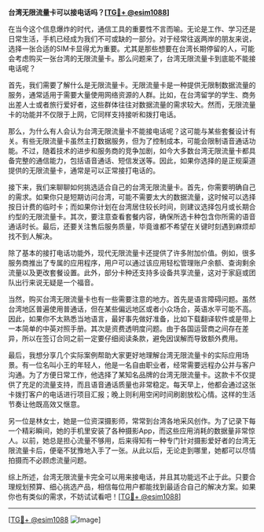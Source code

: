 **台湾无限流量卡可以接电话吗？[[TG💪+ @esim1088](https://t.me/s/esim1088)]**

在当今这个信息爆炸的时代，通信工具的重要性不言而喻。无论是工作、学习还是日常生活，手机已经成为我们不可或缺的一部分。对于经常往返两岸的朋友来说，选择一张合适的SIM卡显得尤为重要。尤其是那些想要在台湾长期停留的人，可能会考虑购买一张台湾的无限流量卡。那么问题来了，台湾无限流量卡到底能不能接电话呢？

首先，我们需要了解什么是无限流量卡。无限流量卡是一种提供无限制数据流量的服务，通常适用于需要大量使用网络资源的人群。比如，在台湾留学的学生、商务出差人士或者旅行爱好者，这些群体往往对数据流量的需求较大。然而，无限流量卡的功能并不仅限于上网，它同样支持接听和拨打电话。

那么，为什么有人会认为台湾无限流量卡不能接电话呢？这可能与某些套餐设计有关。有些无限流量卡虽然主打数据服务，但为了控制成本，可能会限制语音通话功能。不过，随着技术的进步和服务商的竞争加剧，如今大多数台湾无限流量卡都具备完整的通信能力，包括语音通话、短信发送等。因此，如果你选择的是正规渠道提供的无限流量卡，通常是可以正常接打电话的。

接下来，我们来聊聊如何挑选适合自己的台湾无限流量卡。首先，你需要明确自己的需求。如果你只是短期访问台湾，可能不需要太大的数据流量，这时候可以选择按日计费的临时卡；而如果你计划在台湾居住较长时间，则建议选择包月或长期合约型的无限流量卡。其次，要注意查看套餐内容，确保所选卡种包含你所需的语音通话时长。最后，还要关注售后服务质量，毕竟谁都不希望在关键时刻遇到麻烦却找不到人解决。

除了基本的接打电话功能外，现代无限流量卡还提供了许多附加价值。例如，很多服务商推出了专属的应用程序，用户可以通过该应用轻松管理账户余额、查询剩余流量以及更改套餐设置。此外，部分卡种还支持多设备共享流量，这对于家庭或团队出行来说无疑是一个福音。

当然，购买台湾无限流量卡也有一些需要注意的地方。首先是语言障碍问题。虽然台湾地区普遍使用普通话，但在某些偏远地区或者小众场合，英语水平可能不高。因此，如果你不太熟悉当地语言，最好事先做好准备，比如下载翻译软件或是带上一本简单的中英对照手册。其次是资费透明度问题。由于各国运营商之间存在差异，所以在签订合同之前一定要仔细阅读条款，避免因误解而导致额外费用。

最后，我想分享几个实际案例帮助大家更好地理解台湾无限流量卡的实际应用场景。有一位名叫小王的年轻人，他是一名自由职业者，经常需要远程办公并与客户沟通。为了方便日常工作，他选择了某知名品牌的台湾无限流量卡。这款卡不仅提供了充足的流量支持，而且语音通话质量也非常稳定。每天早上，他都会通过这张卡拨打客户的电话进行项目汇报；晚上则利用空闲时间刷剧放松心情。这样的生活节奏让他既高效又惬意。

另一位是林女士，她是一位资深摄影师，常常到台湾各地采风创作。为了记录下每一个精彩瞬间，她的手机里安装了各种摄影App，而这些应用消耗的数据量非常惊人。以前，她总是担心流量不够用，后来得知有一种专门针对摄影爱好者的台湾无限流量卡后，便毫不犹豫地入手了一张。从此以后，无论走到哪里，她都可以尽情拍摄而不必顾虑流量问题。

综上所述，台湾无限流量卡完全可以用来接电话，并且其功能远不止于此。只要合理规划预算、细心挑选产品，相信每位用户都能找到最适合自己的解决方案。如果你也有类似的需求，不妨试试看吧！[[TG💪+ @esim1088](https://t.me/s/esim1088)]

---

[[TG💪+ @esim1088](https://t.me/s/esim1088) ![Image](https://i.postimg.cc/4NQfJmqS/Snipaste-2025-05-13-00-14-12.png)]